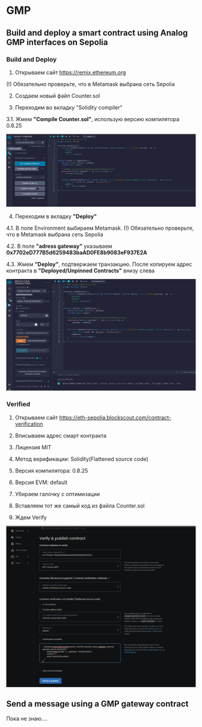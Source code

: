 # GMP

## Build and deploy a smart contract using Analog GMP interfaces on Sepolia 

### Build and Deploy

1. Открываем сайт https://remix.ethereum.org

(!) Обязательно проверьте, что в Metamask выбрана сеть Sepolia

2. Создаем новый файл Counter.sol

3. Переходим во вкладку "Solidity compiler"

3.1. Жмем **"Compile Counter.sol"**, использую версию компилятора 0.8.25

![plot](img/remixCreate.png)

4. Переходим в вкладку **"Deploy"**

4.1. В поле Environment выбираем Metamask. (!) Обязательно проверьте, что в Metamask выбрана сеть Sepolia

4.2. В поле **"adress gateway"** указываем **0x7702eD777B5d6259483baAD0FE8b9083eF937E2A** 

4.3. Жмем **"Deploy"**, подтвержаем транзакцию. После копируем адрес контракта в **"Deployed/Unpinned Contracts"** внизу слева

![plot](img/remixDeploy.png)

### Verified

1. Открываем сайт https://eth-sepolia.blockscout.com/contract-verification

2. Вписываем адрес смарт контракта

3. Лицензия MIT

4. Метод верификации: Solidity(Flattened source code)

5. Версия компилятора: 0.8.25

6. Версия EVM: default

7. Убираем галочку с оптимизации

8. Вставляем тот же самый код из файла Counter.sol

9. Ждем Verify

![plot](./img/blockscout.png)

## Send a message using a GMP gateway contract

Пока не знаю....
